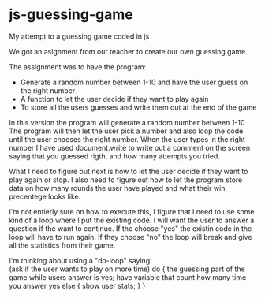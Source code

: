 # js-guessing-game
My attempt to a guessing game coded in js

We got an asignment from our teacher to create our own guessing game.

The assignment was to have the program:
- Generate a random number between 1-10 and have the user guess on the right number
- A function to let the user decide if they want to play again
- To store all the users guesses and write them out at the end of the game 

In this version the program will generate a random number between 1-10
The program will then let the user pick a number and also loop the code until the user chooses the right number.
When the user types in the right number I have used document.write to write out a comment on the screen saying that you guessed rigth, and how many attempts you tried.

What I need to figure out next is how to let the user decide if they want to play again or stop.
I also need to figure out how to let the program store data on how many rounds the user have played and what their win precentege looks like.

I'm not entierly sure on how to execute this, I figure that I need to use some kind of a loop where I put the existing code. I will want the user to answer a question if the want to continue.
If the choose "yes" the existin code in the loop will have to run again. If they choose "no" the loop will break and give all the statistics from their game.

I'm thinking about using a "do-loop" saying:</br>
(ask if the user wants to play on more time)
do { 
  the guessing part of the game
while users answer is yes;
  have variable that count how many time you answer yes
else {
show user stats;
}
}





